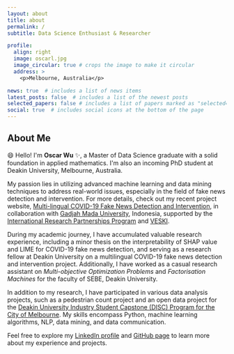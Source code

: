 ```yaml
---
layout: about
title: about
permalink: /
subtitle: Data Science Enthusiast & Researcher

profile:
  align: right
  image: oscarl.jpg
  image_circular: true # crops the image to make it circular
  address: >
    <p>Melbourne, Australia</p>

news: true  # includes a list of news items
latest_posts: false  # includes a list of the newest posts
selected_papers: false # includes a list of papers marked as "selected={true}"
social: true  # includes social icons at the bottom of the page
---
```



## About Me

:smile: Hello! I'm **Oscar Wu** :sparkles:, a Master of Data Science graduate with a solid foundation in applied mathematics. I'm also an incoming PhD student at Deakin University, Melbourne, Australia.

My passion lies in utilizing advanced machine learning and data mining techniques to address real-world issues, especially in the field of fake news detection and intervention. For more details, check out my recent project website, [Multi-lingual COVID-19 Fake News Detection and Intervention](https://counterinfodemic.org), in collaboration with [Gadjah Mada University](https://ugm.ac.id/en/), Indonesia, supported by the [International Research Partnerships Program](https://www.studymelbourne.vic.gov.au/industry/programs/research-partnerships) and [VESKI](https://www.veski.org.au/people/xiao-liu/).

During my academic journey, I have accumulated valuable research experience, including a minor thesis on the interpretability of SHAP value and LIME for COVID-19 fake news detection, and serving as a research fellow at Deakin University on a multilingual COVID-19 fake news detection and intervention project. Additionally, I have worked as a casual research assistant on *Multi-objective Optimization Problems* and *Factorisation Machines* for the faculty of SEBE, Deakin University.

In addition to my research, I have participated in various data analysis projects, such as a pedestrian count project and an open data project for the [Deakin University Industry Student Capstone (DISC) Program for the City of Melbourne](https://github.com/Chameleon-company/MOP). My skills encompass Python, machine learning algorithms, NLP, data mining, and data communication.

Feel free to explore my [LinkedIn profile](https://www.linkedin.com/in/oscar-wu/) and [GitHub page](https://github.com/wuyoscar) to learn more about my experience and projects.









